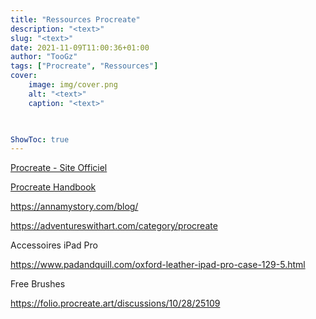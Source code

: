 ```yaml
---
title: "Ressources Procreate"
description: "<text>"
slug: "<text>"
date: 2021-11-09T11:00:36+01:00
author: "TooGz"
tags: ["Procreate", "Ressources"]
cover:
    image: img/cover.png
    alt: "<text>"
    caption: "<text>"
    


ShowToc: true
---
```


[Procreate - Site Officiel](https://procreate.art/ipad)

[Procreate Handbook](https://procreate.art/handbook/procreate/introduction/)

https://annamystory.com/blog/

https://adventureswithart.com/category/procreate


Accessoires iPad Pro

https://www.padandquill.com/oxford-leather-ipad-pro-case-129-5.html


Free Brushes

https://folio.procreate.art/discussions/10/28/25109
